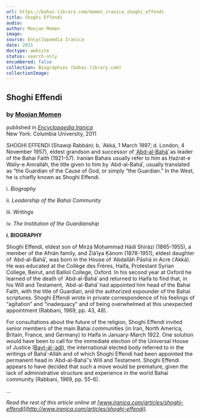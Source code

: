 ```yaml
---
url: https://bahai-library.com/momen_iranica_shoghi_effendi
title: Shoghi Effendi
audio: 
author: Moojan Momen
image: 
source: Encyclopaedia Iranica
date: 2011
doctype: website
status: search-only
encumbered: false
collection: Biographies (bahai-library.com)
collectionImage: 
---
```



## Shoghi Effendi

### by [Moojan Momen](https://bahai-library.com/author/Moojan+Momen)

published in [_Encyclopaedia Iranica_](https://bahai-library.com/series/Encyclopaedia%20Iranica)  
New York: Columbia University, 2011


SHOGHI EFFENDI (Shawqi Rabbáni; b. ʿAkká, 1 March 1897; d. London, 4 November 1957), eldest grandson and successor of [ʿAbd-al-Baháʾ](https://bahai-library.com/articles/abd-al-baha) as leader of the Bahai Faith (1921-57). Iranian Bahais usually refer to him as Ḥażrat-e Waliy-e Amralláh, the title given to him by ʿAbd-al-Baháʾ, usually translated as “the Guardian of the Cause of God, or simply “the Guardian.” In the West, he is chiefly known as Shoghi Effendi.

i. _Biography_

ii. _Leadership of the Bahai Community_

iii. _Writings_

iv. _The Institution of the Guardianship_

**i. BIOGRAPHY**

Shoghi Effendi, eldest son of Mirzá Moḥammad Hádi Shirázi (1865-1955), a member of the Afnán family, and Żiáʾiya Ḵánom (1878-1951), eldest daughter of ʿAbd-al-Bahāʾ, was born in the House of ʿAbdallāh Pāshá in Acre (ʿAkká). He was educated at the Collège des Frères, Haifa, Protestant Syrian College, Beirut, and Balliol College, Oxford. In his second year at Oxford he learned of the death of ʿAbd-al-Baháʾ and returned to Haifa to find that, in his Will and Testament, ʿAbd-al-Baháʾ had appointed him head of the Bahai Faith, with the title of Guardian, and the authorized expounder of the Bahai scriptures. Shoghi Effendi wrote in private correspondence of his feelings of “agitation” and “inadequacy” and of being overwhelmed at this unexpected appointment (Rabbani, 1969, pp. 43, 48).

For consultations about the future of the religion, Shoghi Effendi invited senior members of the main Bahai communities (in Iran, North America, Britain, France, and Germany) to Haifa in January-March 1922. One solution would have been to call for the immediate election of the Universal House of Justice ([Bayt-al-ʿadl](http://bahai-library.com/momen_iranica_house_justice)), the international elected body referred to in the writings of Baháʾ-Alláh and of which Shoghi Effendi had been appointed the permanent head in ʿAbd-al-Baháʾ's Will and Testament. Shoghi Effendi appears to have decided that such a move would be premature, given the lack of administrative structure and experience in the world Bahai community (Rabbani, 1969, pp. 55-6).

...

_Read the rest of this article online at [www.iranica.com/articles/shoghi-effendi](http://www.iranica.com/articles/shoghi-effendi)._